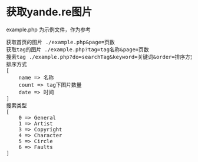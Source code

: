 # 获取yande.re图片

example.php 为示例文件，作为参考
<pre>
获取首页的图片 ./example.php&page=页数
获取tag的图片 ./example.php?tag=tag名称&page=页数
搜索tag ./example.php?do=searchTag&keyword=关键词&order=排序方式&type=搜索类型
排序方式 
[
	name => 名称
	count => tag下图片数量
	date => 时间
]
搜索类型 	
[
	0 => General
	1 => Artist
	3 => Copyright
	4 => Character
	5 => Circle
	6 => Faults
]
</pre>
